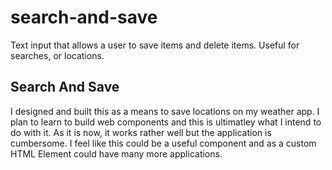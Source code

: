 # search-and-save
Text input that allows a user to save items and delete items. Useful for searches,  or locations.

## Search And Save

I designed and built this as a means to save locations on my weather app. I plan to learn to build web components and this is ultimatley 
what I intend to do with it. As it is now, it works rather well but the application is cumbersome.  I feel like this could be a useful component
and as a custom HTML Element could have many more applications.